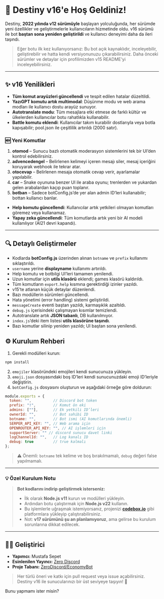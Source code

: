 # 💫 Destiny v16'e Hoş Geldiniz!

Destiny, **2022 yılında v12 sürümüyle** başlayan yolculuğunda, her sürümde yeni özellikler ve geliştirmelerle kullanıcıların hizmetinde oldu. v16 sürümü ile bot **baştan sona yeniden geliştirildi** ve kullanıcı deneyimi daha da ileri taşındı.

> Eğer botu ilk kez kullanıyorsanız: Bu bot açık kaynaklıdır, inceleyebilir, geliştirebilir ve hatta kendi versiyonunuzu çıkarabilirsiniz. Daha önceki sürümler ve detaylar için profilimizden v15 README’yi inceleyebilirsiniz.
---

## ✨ v16 Yenilikleri

* **Tüm komut arayüzleri güncellendi** ve tespit edilen hatalar düzeltildi.
* **YazıGPT komutu artık multimodal**: Düşünme modu ve web arama modları ile kullanıcı dostu arayüz sunuyor.
* **Autotranslate modu**: Tüm mesajlara etki etmese de farklı kültür ve ülkelerden kullanıcılar botu rahatlıkla kullanabilir.
* **Battle komutu eklendi**: Kullanıcılar takım kurabilir dostlarıyla veya botla kapışabilir; pool.json ile çeşitlilik artırıldı (2000 satır).

### 🆕 Yeni Komutlar

1. **otomod** – Sunucu bazlı otomatik moderasyon sistemlerini tek bir UI’den kontrol edebilirsiniz.
2. **advencedengel** – Belirlenen kelimeyi içeren mesajı siler, mesaj içeriğini koruyarak webhook ile tekrar atar.
3. **otocevap** – Belirlenen mesaja otomatik cevap verir, ayarlamalar yapılabilir.
4. **car** – Snake oyununa benzer UI ile araba oyunu; trenlerden ve yukardan gelen arabalardan kaçıp puan toplanır.
5. **botban** – Sadece botConfig.js’de yer alan admin ID’leri kullanabilir; bottan kullanıcı banlar.

* **Help komutu güncellendi**: Kullanıcılar artık yetkileri olmayan komutları göremez veya kullanamaz.
* **Yapay zeka güncellendi**: Tüm komutlarda artık yeni bir AI modeli kullanılıyor (AI21 devri kapandı).

---

## 🔍 Detaylı Geliştirmeler

* Kodlarda **botConfig.js** üzerinden alınan `botname` ve `prefix` kullanımı sıklaştırıldı.
* `username` yerine **displayname** kullanımı artırıldı.
* Help komutu ve botbilgi UI’leri tamamen yenilendi.
* Uzun komutlar için **utils klasörü** eklendi; games klasörü kaldırıldı.
* Tüm komutların `export.help` kısmına gerektirdiği izinler yazıldı.
* v15’te atlanan küçük detaylar düzenlendi.
* Bazı modüllerin sürümleri güncellendi.
* Hata yönetimi (error handling) sistemi geliştirildi.
* `messageCreate` eventi baştan yazıldı, karmaşıklık azaltıldı.
* `debug.js` içerisindeki çalışmayan kısımlar temizlendi.
* Autotranslate artık **JSON tabanlı**, DB kullanılmıyor.
* `index.js`’deki item listesi **utils klasörüne taşındı**.
* Bazı komutlar silinip yeniden yazıldı; UI baştan sona yenilendi.


## ⚙️ Kurulum Rehberi

1. Gerekli modülleri kurun:

```bash
npm install
```

2. `emojiler` klasöründeki emojileri kendi sunucunuza yükleyin.
3. `emoji.json` dosyasındaki boş ID’leri kendi sunucunuzdaki emoji ID’leriyle değiştirin.
4. `botConfig.js` dosyasını oluşturun ve aşağıdaki örneğe göre doldurun:

```js
module.exports = {
  token: "",          // Discord bot token
  prefix: "!",        // Komut ön eki
  admins: [""],       // Ek yetkili ID’leri
  ownerId: "",        // Bot sahibi ID
  botname: "",        // Bot ismi (AI komutlarında önemli)
  SERPER_API_KEY: "", // Web arama için
  OPENROUTER_API_KEY: "", // AI işlemleri için
  supportServer: "" // discord sunucu davet linki
  logChannelId: "",   // Log kanalı ID
  debug: true         // true kalmalı
};
```

> ⚠️ Önemli: `botname` tek kelime ve boş bırakılmamalı, `debug` değeri false yapılmamalı.

---

### 💡 Özel Kurulum Notu

> **Bot kodlarını indirip geliştirmek isterseniz:**
>
> * İlk olarak **Node.js v11** kurun ve modülleri yükleyin.
> * Ardından botu çalıştırmak için **Node.js v22** kullanın.
> * Bu işlemlerle uğraşmak istemiyorsanız, projenizi **[codebox.io](https://codebox.io)** gibi platformlara yükleyip çalıştırabilirsiniz.
> * Not: **v17 sürümünü şu an planlamıyoruz**, ama gelirse bu kurulum sorunlarına dikkat edilecek.

---

## 👨‍💻 Geliştirici

* **Yapımcı:** Mustafa Sepet
* **Esinlenilen Yayıncı:** [Zero Discord](https://github.com/ZeroDiscord)
* **Proje Tabanı:** [ZeroDiscord/EconomyBot](https://github.com/ZeroDiscord/EconomyBot)

> Her türlü öneri ve katkı için pull request veya issue açabilirsiniz.
> Destiny v16 ile sunucularınızı bir üst seviyeye taşıyın! 🚀

Bunu yapmamı ister misin?
